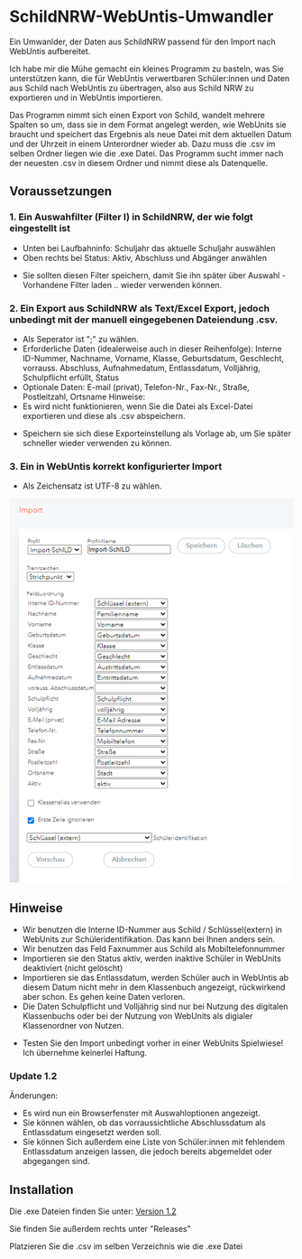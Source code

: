# SchildNRW-WebUntis-Umwandler
Ein Umwanlder, der Daten aus SchildNRW passend für den Import nach WebUntis aufbereitet.

Ich habe mir die Mühe gemacht ein kleines Programm zu basteln, was Sie unterstützen kann, die für WebUntis verwertbaren Schüler:innen und Daten aus Schild nach WebUntis zu übertragen, also aus Schild NRW zu exportieren und in WebUntis importieren.

Das Programm nimmt sich einen Export von Schild, wandelt mehrere Spalten so um, dass sie in dem Format angelegt werden, wie WebUnits sie braucht und speichert das Ergebnis als neue Datei mit dem aktuellen Datum und der Uhrzeit in einem Unterordner wieder ab.
Dazu muss die .csv im selben Ordner liegen wie die .exe Datei. Das Programm sucht immer nach der neuesten .csv in diesem Ordner und nimmt diese als Datenquelle.

## Voraussetzungen
### 1. Ein Auswahfilter (Filter I) in SchildNRW, der wie folgt eingestellt ist
- Unten bei Laufbahninfo: Schuljahr das aktuelle Schuljahr auswählen
- Oben rechts bei Status: Aktiv, Abschluss und Abgänger anwählen
* Sie sollten diesen Filter speichern, damit Sie ihn später über Auswahl - Vorhandene Filter laden .. wieder verwenden können.

### 2. Ein Export aus SchildNRW als Text/Excel Export, jedoch unbedingt mit der manuell eingegebenen Dateiendung .csv.
- Als Seperator ist ";" zu wählen.
- Erforderliche Daten (idealerweise auch in dieser Reihenfolge): Interne ID-Nummer, Nachname, Vorname, Klasse, Geburtsdatum, Geschlecht, vorrauss. Abschluss, Aufnahmedatum, Entlassdatum, Volljährig, Schulpflicht erfüllt, Status
- Optionale Daten: E-mail (privat), Telefon-Nr., Fax-Nr., Straße, Postleitzahl, Ortsname
Hinweise:
- Es wird nicht funktionieren, wenn Sie die Datei als Excel-Datei exportieren und diese als .csv abspeichern.
* Speichern sie sich diese Exporteinstellung als Vorlage ab, um Sie später schneller wieder verwenden zu können.

### 3. Ein in WebUntis korrekt konfigurierter Import
- Als Zeichensatz ist UTF-8 zu wählen.

![Korrekt konfigurierter WebUntis Import](/WebUntis%20Importeinstellungen.png)

## Hinweise
* Wir benutzen die Interne ID-Nummer aus Schild / Schlüssel(extern) in WebUnits zur Schüleridentifikation. Das kann bei Ihnen anders sein.
* Wir benutzen das Feld Faxnummer aus Schild als Mobiltelefonnummer
* Importieren sie den Status aktiv, werden inaktive Schüler in WebUnits deaktiviert (nicht gelöscht)
* Importieren sie das Entlassdatum, werden Schüler auch in WebUntis ab diesem Datum nicht mehr in dem Klassenbuch angezeigt, rückwirkend aber schon. Es gehen keine Daten verloren.
* Die Daten Schulpflicht und Volljährig sind nur bei Nutzung des digitalen Klassenbuchs oder bei der Nutzung von WebUnits als digialer Klassenordner von Nutzen.
- Testen Sie den Import unbedingt vorher in einer WebUnits Spielwiese! Ich übernehme keinerlei Haftung.

### Update 1.2
Änderungen:
- Es wird nun ein Browserfenster mit Auswahloptionen angezeigt.
- Sie können wählen, ob das vorraussichtliche Abschlussdatum als Entlassdatum eingesetzt werden soll.
- Sie können Sich außerdem eine Liste von Schüler:innen mit fehlendem Entlassdatum anzeigen lassen, die jedoch bereits abgemeldet oder abgegangen sind.

## Installation

Die .exe Dateien finden Sie unter: [Version 1.2](https://github.com/CmoneBK/SchildNRW-WebUntis-Umwandler/tree/master/Schild%20WebUntis%20Bridge2/dist/SchildNRW%20WebUntis%20Umwandler%201.2.exe)

Sie finden Sie außerdem rechts unter "Releases"

Platzieren Sie die .csv im selben Verzeichnis wie die .exe Datei
